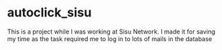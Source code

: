 # autoclick_sisu
This is a project while I was working at Sisu Network. I made it for saving my time as the task required me to log in to lots of mails in the database 
